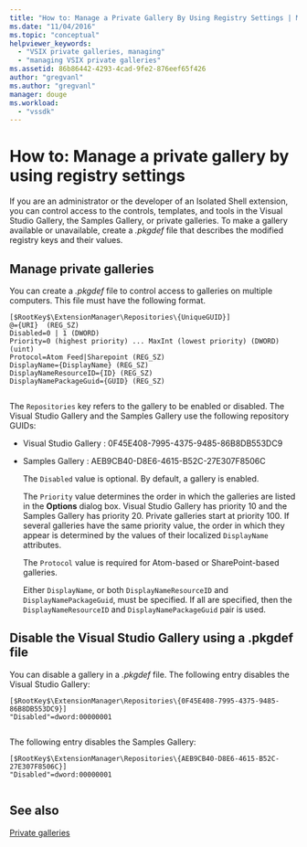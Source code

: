 ```yaml
---
title: "How to: Manage a Private Gallery By Using Registry Settings | Microsoft Docs"
ms.date: "11/04/2016"
ms.topic: "conceptual"
helpviewer_keywords: 
  - "VSIX private galleries, managing"
  - "managing VSIX private galleries"
ms.assetid: 86b86442-4293-4cad-9fe2-876eef65f426
author: "gregvanl"
ms.author: "gregvanl"
manager: douge
ms.workload: 
  - "vssdk"
---
```

# How to: Manage a private gallery by using registry settings
If you are an administrator or the developer of an Isolated Shell extension, you can control access to the controls, templates, and tools in the Visual Studio Gallery, the Samples Gallery, or private galleries. To make a gallery available or unavailable, create a *.pkgdef* file that describes the modified registry keys and their values.  
  
## Manage private galleries  
 You can create a *.pkgdef* file to control access to galleries on multiple computers. This file must have the following format.  
  
```  
[$RootKey$\ExtensionManager\Repositories\{UniqueGUID}]  
@={URI}  (REG_SZ)  
Disabled=0 | 1 (DWORD)  
Priority=0 (highest priority) ... MaxInt (lowest priority) (DWORD) (uint)  
Protocol=Atom Feed|Sharepoint (REG_SZ)  
DisplayName={DisplayName} (REG_SZ)  
DisplayNameResourceID={ID} (REG_SZ)  
DisplayNamePackageGuid={GUID} (REG_SZ)  
  
```  
  
 The `Repositories` key refers to the gallery to be enabled or disabled. The Visual Studio Gallery and the Samples Gallery use the following repository GUIDs:  
  
- Visual Studio Gallery : 0F45E408-7995-4375-9485-86B8DB553DC9  
  
- Samples Gallery : AEB9CB40-D8E6-4615-B52C-27E307F8506C  
  
  The `Disabled` value is optional. By default, a gallery is enabled.  
  
  The `Priority` value determines the order in which the galleries are listed in the **Options** dialog box. Visual Studio Gallery has priority 10 and the Samples Gallery has priority 20. Private galleries start at priority 100. If several galleries have the same priority value, the order in which they appear is determined by the values of their localized `DisplayName` attributes.  
  
  The `Protocol` value is required for Atom-based or SharePoint-based galleries.  
  
  Either `DisplayName`, or both `DisplayNameResourceID` and `DisplayNamePackageGuid`, must be specified. If all are specified, then the `DisplayNameResourceID` and `DisplayNamePackageGuid` pair is used.  
  
## Disable the Visual Studio Gallery using a .pkgdef file  
 You can disable a gallery in a *.pkgdef* file. The following entry disables the Visual Studio Gallery:  
  
```  
[$RootKey$\ExtensionManager\Repositories\{0F45E408-7995-4375-9485-86B8DB553DC9}]  
"Disabled"=dword:00000001  
  
```  
  
 The following entry disables the Samples Gallery:  
  
```  
[$RootKey$\ExtensionManager\Repositories\{AEB9CB40-D8E6-4615-B52C-27E307F8506C}]  
"Disabled"=dword:00000001  
  
```  
  
## See also  
 [Private galleries](../extensibility/private-galleries.md)